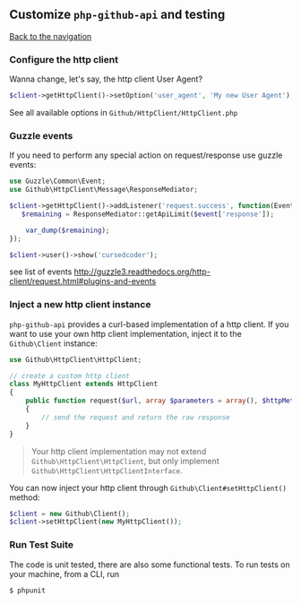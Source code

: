 ## Customize `php-github-api` and testing
[Back to the navigation](README.md)

### Configure the http client

Wanna change, let's say, the http client User Agent?

```php
$client->getHttpClient()->setOption('user_agent', 'My new User Agent');
```

See all available options in `Github/HttpClient/HttpClient.php`

### Guzzle events

If you need to perform any special action on request/response use guzzle events:

```php
use Guzzle\Common\Event;
use Github\HttpClient\Message\ResponseMediator;

$client->getHttpClient()->addListener('request.success', function(Event $event) {
   $remaining = ResponseMediator::getApiLimit($event['response']);

    var_dump($remaining);
});

$client->user()->show('cursedcoder');
```

see list of events http://guzzle3.readthedocs.org/http-client/request.html#plugins-and-events

### Inject a new http client instance

`php-github-api` provides a curl-based implementation of a http client.
If you want to use your own http client implementation, inject it to the `Github\Client` instance:

```php
use Github\HttpClient\HttpClient;

// create a custom http client
class MyHttpClient extends HttpClient
{
    public function request($url, array $parameters = array(), $httpMethod = 'GET', array $headers = array())
    {
        // send the request and return the raw response
    }
}
```

> Your http client implementation may not extend `Github\HttpClient\HttpClient`, but only implement `Github\HttpClient\HttpClientInterface`.

You can now inject your http client through `Github\Client#setHttpClient()` method:

```php
$client = new Github\Client();
$client->setHttpClient(new MyHttpClient());
```

### Run Test Suite

The code is unit tested, there are also some functional tests. To run tests on your machine, from a CLI, run

```bash
$ phpunit
```
